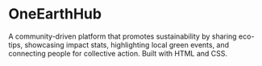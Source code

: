 # OneEarthHub
A community-driven platform that promotes sustainability by sharing eco-tips, showcasing impact stats, highlighting local green events, and connecting people for collective action. Built with HTML and CSS.
